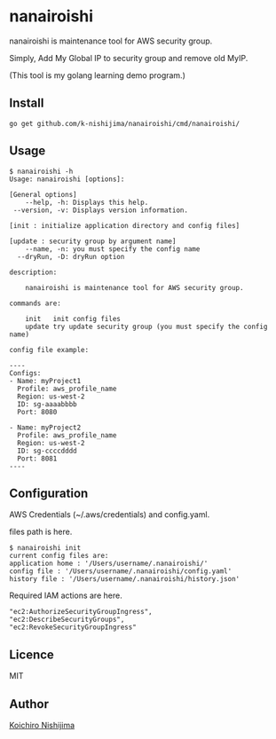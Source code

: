nanairoishi
====

nanairoishi is maintenance tool for AWS security group.

Simply, Add My Global IP to security group and remove old MyIP.

(This tool is my golang learning demo program.)

## Install

```
go get github.com/k-nishijima/nanairoishi/cmd/nanairoishi/
```

## Usage

```
$ nanairoishi -h
Usage: nanairoishi [options]:

[General options]
    --help, -h: Displays this help.
 --version, -v: Displays version information.

[init : initialize application directory and config files]

[update : security group by argument name]
    --name, -n: you must specify the config name
  --dryRun, -D: dryRun option

description:

	nanairoishi is maintenance tool for AWS security group.

commands are:

	init   init config files
	update try update security group (you must specify the config name)

config file example:

----
Configs:
- Name: myProject1
  Profile: aws_profile_name
  Region: us-west-2
  ID: sg-aaaabbbb
  Port: 8080

- Name: myProject2
  Profile: aws_profile_name
  Region: us-west-2
  ID: sg-ccccdddd
  Port: 8081
----
```

## Configuration

AWS Credentials (~/.aws/credentials) and config.yaml.

files path is here.

```
$ nanairoishi init
current config files are:
application home : '/Users/username/.nanairoishi/'
config file : '/Users/username/.nanairoishi/config.yaml'
history file : '/Users/username/.nanairoishi/history.json'
```

Required IAM actions are here.

```
"ec2:AuthorizeSecurityGroupIngress",
"ec2:DescribeSecurityGroups",
"ec2:RevokeSecurityGroupIngress"
```

## Licence

MIT

## Author

[Koichiro Nishijima](https://github.com/k-nishijima/)
